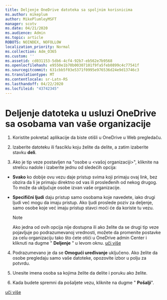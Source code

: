 ```yaml
---
title: Deljenje OneDrive datoteka sa spoljnim korisnicima
ms.author: mikeplum
author: MikePlumleyMSFT
manager: scotv
ms.date: 04/21/2020
ms.audience: Admin
ms.topic: article
ROBOTS: NOINDEX, NOFOLLOW
localization_priority: Normal
ms.collection: Adm_O365
ms.custom: ''
ms.assetid: cd031153-5db6-4cf4-92b7-eb562e7b9568
ms.openlocfilehash: e9550e1b70b00307101f9fa5feb0899c4c77541f
ms.sourcegitcommit: 631cbb5f03e5371f0995e976536d24e9d13746c3
ms.translationtype: MT
ms.contentlocale: sr-Latn-RS
ms.lasthandoff: 04/22/2020
ms.locfileid: "43742345"
---
```

# <a name="share-files-in-onedrive-with-people-outside-your-organization"></a>Deljenje datoteka u usluzi OneDrive sa osobama van vaše organizacije

1. Koristite pokretač aplikacije da biste otišli u OneDrive u Web pregledaču. 
    
2. Izaberite datoteku ili fasciklu koju želite da delite, a zatim izaberite stavku **deli**. 
    
3. Ako je tip veze postavljen na "osobe u \<vašoj organizaciji\>", kliknite na strelicu nadole i izaberite jednu od sledećih opcija: 
    
  - **Svako** ko dobije ovu vezu daje pristup svima koji primaju ovaj link, bez obzira da li je primaju direktno od vas ili prosleđenih od nekog drugog. To može da uključuje osobe izvan vaše organizacije. 
    
  - **Specifični ljudi** daju pristup samo osobama koje navedete, iako drugi ljudi već mogu da imaju pristup. Ako ljudi proslede poziv za deljenje, samo osobe koje već imaju pristup stavci moći će da koriste tu vezu. 
    
    > [!NOTE]
    > Ako jedna od ovih opcija nije dostupna ili ako želite da se drugi tip veze pojavljuje po podrazumevanoj vrednosti, možete da promenite postavke za celu organizaciju tako što ćete otići u OneDrive admin Center i kliknuti na dugme " **Deljenje** " u levom oknu. [uči više](https://go.microsoft.com/fwlink/?linkid=871961)
  
4. Podrazumevano je da se **Omogući uređivanje** uključeno. Ako želite da osobe pregledaju samo vaše datoteke, opozovite izbor u polju za potvrdu. 
    
5. Unesite imena osoba sa kojima želite da delite i poruku ako želite.
    
6. Kada budete spremni da pošaljete vezu, kliknite na dugme " **Pošalji**". 
    
[uči više](https://go.microsoft.com/fwlink/?linkid=871861)
  

